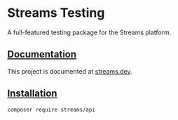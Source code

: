 # Streams Testing

A full-featured testing package for the Streams platform.

## [Documentation](https://streams.dev/docs)

This project is documented at [streams.dev](https://streams.dev/docs).

## [Installation](https://streams.dev/docs)

```bash
composer require streams/api
```
